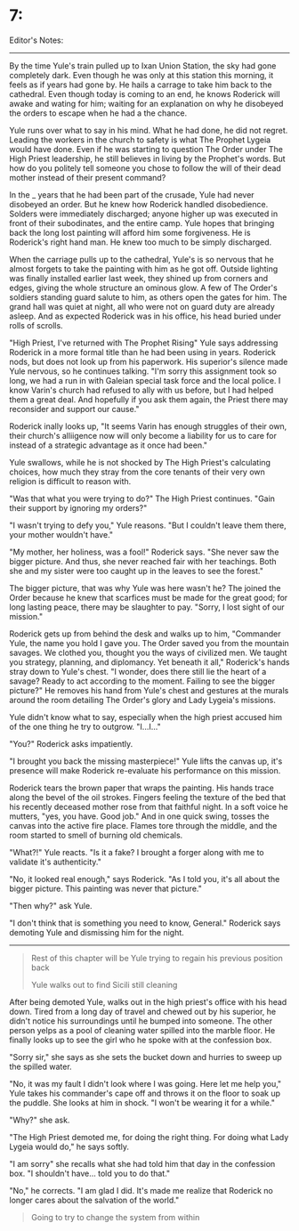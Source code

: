 # 7:

Editor's Notes:

> 

---

By the time Yule's train pulled up to Ixan Union Station, the sky had gone completely dark. Even though he was only at this station this morning, it feels as if years had gone by. He hails a carrage to take him back to the cathedral. Even though today is coming to an end, he knows Roderick will awake and wating for him; waiting for an explanation on why he disobeyed the orders to escape when he had a the chance. 

Yule runs over what to say in his mind. What he had done, he did not regret. Leading the workers in the church to safety is what The Prophet Lygeia would have done. Even if he was starting to question The Order under The High Priest leadership, he still believes in living by the Prophet's words. But how do you politely tell someone you chose to follow the will of their dead mother instead of their present command?

In the _ years that he had been part of the crusade, Yule had never disobeyed an order. But he knew how Roderick handled disobedience. Solders were immediately discharged; anyone higher up was executed in front of their subodinates, and the entire camp. Yule hopes that bringing back the long lost painting will afford him some forgiveness. He is Roderick's right hand man. He knew too much to be simply discharged.

When the carriage pulls up to the cathedral, Yule's is so nervous that he almost forgets to take the painting with him as he got off. Outside lighting was finally installed earlier last week, they shined up from corners and edges, giving the whole structure an ominous glow. A few of The Order's soldiers standing guard salute to him, as others open the gates for him. The grand hall was quiet at night, all who were not on guard duty are already asleep. And as expected Roderick was in his office, his head buried under rolls of scrolls.

"High Priest, I've returned with The Prophet Rising" Yule says addressing Roderick in a more formal title than he had been using in years. Roderick nods, but does not look up from his paperwork. His superior's silence made Yule nervous, so he continues talking. "I'm sorry this assignment took so long, we had a run in with Galeian special task force and the local police. I know Varin's church had refused to ally with us before, but I had helped them a great deal. And hopefully if you ask them again, the Priest there may reconsider and support our cause."

Roderick inally looks up, "It seems Varin has enough struggles of their own, their church's alliigence now will only become a liability for us to care for instead of a strategic advantage as it once had been."

Yule swallows, while he is not shocked by The High Priest's calculating choices, how much they stray from the core tenants of their very own religion is difficult to reason with. 

"Was that what you were trying to do?" The High Priest continues. "Gain their support by ignoring my orders?"

"I wasn't trying to defy you," Yule reasons. "But I couldn't leave them there, your mother wouldn't have."

"My mother, her holiness, was a fool!" Roderick says. "She never saw the bigger picture. And thus, she never reached fair with her teachings. Both she and my sister were too caught up in the leaves to see the forest."

The bigger picture, that was why Yule was here wasn't he? The joined the Order because he knew that scarfices must be made for the great good; for long lasting peace, there may be slaughter to pay. "Sorry, I lost sight of our mission."

Roderick gets up from behind the desk and walks up to him, "Commander Yule, the name you hold I gave you. The Order saved you from the mountain savages. We clothed you, thought you the ways of civilized men. We taught you strategy, planning, and diplomancy. Yet beneath it all," Roderick's hands stray down to Yule's chest. "I wonder, does there still lie the heart of a savage? Ready to act according to the moment. Failing to see the bigger picture?" He removes his hand from Yule's chest and gestures at the murals around the room detailing The Order's glory and Lady Lygeia's missions.

Yule didn't know what to say, especially when the high priest accused him of the one thing he try to outgrow. "I...I..."

"You?" Roderick asks impatiently.

"I brought you back the missing masterpiece!" Yule lifts the canvas up, it's presence will make Roderick re-evaluate his performance on this mission.

Roderick tears the brown paper that wraps the painting. His hands trace along the bevel of the oil strokes. Fingers feeling the texture of the bed that his recently deceased mother rose from that faithful night. In a soft voice he mutters, "yes, you have. Good job." And in one quick swing, tosses the canvas into the active fire place. Flames tore through the middle, and the room started to smell of burning old chemicals.

"What?!" Yule reacts. "Is it a fake? I brought a forger along with me to validate it's authenticity."

"No, it looked real enough," says Roderick. "As I told you, it's all about the bigger picture. This painting was never that picture."

"Then why?" ask Yule. 

"I don't think that is something you need to know, General." Roderick says demoting Yule and dismissing him for the night.

---

> Rest of this chapter will be Yule trying to regain his previous position back
>
> Yule walks out to find Sicili still cleaning

After being demoted Yule, walks out in the high priest's office with his head down. Tired from a long day of travel and chewed out by his superior, he didn't notice his surroundings until he bumped into someone. The other person yelps as a pool of cleaning water spilled into the marble floor. He finally looks up to see the girl who he spoke with at the confession box. 

"Sorry sir," she says as she sets the bucket down and hurries to sweep up the spilled water.

"No, it was my fault I didn't look where I was going. Here let me help you," Yule takes his commander's cape off and throws it on the floor to soak up the puddle. She looks at him in shock. "I won't be wearing it for a while."

"Why?" she ask.

"The High Priest demoted me, for doing the right thing. For doing what Lady Lygeia would do," he says softly.

"I am sorry" she recalls what she had told him that day in the confession box. "I shouldn't have... told you to do that."

"No," he corrects. "I am glad I did. It's made me realize that Roderick no longer cares about the salvation of the world."

> Going to try to change the system from within